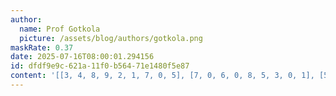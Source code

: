 ```yaml
---
author:
  name: Prof Gotkola
  picture: /assets/blog/authors/gotkola.png
maskRate: 0.37
date: 2025-07-16T08:00:01.294156
id: dfdf9e9c-621a-11f0-b564-71e1480f5e87
content: '[[3, 4, 8, 9, 2, 1, 7, 0, 5], [7, 0, 6, 0, 8, 5, 3, 0, 1], [5, 9, 0, 7, 0, 0, 4, 8, 0], [2, 0, 9, 0, 0, 3, 1, 4, 0], [4, 1, 0, 2, 6, 8, 5, 0, 0], [8, 3, 5, 0, 4, 9, 6, 0, 0], [1, 7, 4, 6, 9, 0, 0, 0, 0], [9, 0, 0, 8, 1, 4, 2, 0, 6], [6, 0, 2, 0, 5, 7, 0, 1, 0]]'
---
```

